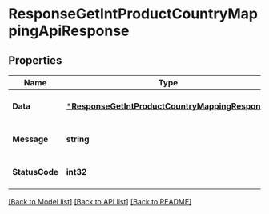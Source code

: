# ResponseGetIntProductCountryMappingApiResponse

## Properties
Name | Type | Description | Notes
------------ | ------------- | ------------- | -------------
**Data** | [***ResponseGetIntProductCountryMappingResponse**](response.GetIntProductCountryMappingResponse.md) |  | [optional] [default to null]
**Message** | **string** |  | [optional] [default to null]
**StatusCode** | **int32** |  | [optional] [default to null]

[[Back to Model list]](../README.md#documentation-for-models) [[Back to API list]](../README.md#documentation-for-api-endpoints) [[Back to README]](../README.md)


